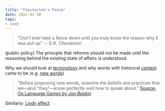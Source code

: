 ```yaml
---
title: "Chesterton's Fence"
date: 2022-01-30
tags:
- seed
---
```


> "Don't ever take a fence down until you truly know the reason why it was put up" -- G.K. Chesterton

(public policy) The principle that reforms should not be made until the reasoning behind the existing state of affairs is understood.

Why we should look at [terminology](thoughts/terminology.md) and *why* words with historical [context](thoughts/context.md) came to be (e.g. [new words](posts/new-words.md))

> "Before proposing new words, examine the beliefs and practices that we—and “they”—know perfectly well how to speak about." [Source: On Language Games by *Jon Baskin*](https://thepointmag.com/letter/on-language-games/)

Similarly: [Lindy effect](thoughts/Lindy%20effect.md)